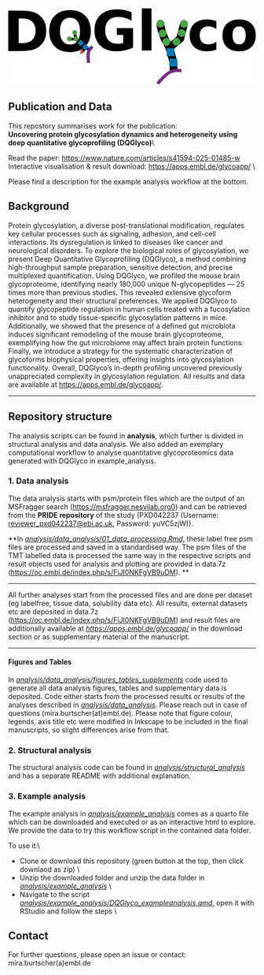 #



![Repository summarising all analysis related to the DQGlyco paper.](DQGlyco_logopng.png)

## Publication and Data

This repostory summarises work for the publication:\
**Uncovering protein glycosylation dynamics and heterogeneity using deep quantitative glycoprofiling (DQGlyco)**\

Read the paper: https://www.nature.com/articles/s41594-025-01485-w \
Interactive visualisation & result download: https://apps.embl.de/glycoapp/ \

Please find a description for the example analysis workflow at the bottom.

## Background

Protein glycosylation, a diverse post-translational modification, regulates key cellular processes such as signaling, adhesion, and cell-cell interactions. Its dysregulation is linked to diseases like cancer and neurological disorders. To explore the biological roles of glycosylation, we present Deep Quantitative Glycoprofiling (DQGlyco), a method combining high-throughput sample preparation, sensitive detection, and precise multiplexed quantification. Using DQGlyco, we profiled the mouse brain glycoproteome, identifying nearly 180,000 unique N-glycopeptides — 25 times more than previous studies. This revealed extensive glycoform heterogeneity and their structural preferences. We applied DQGlyco to quantify glycopeptide regulation in human cells treated with a fucosylation inhibitor and to study tissue-specific glycosylation patterns in mice. Additionally, we showed that the presence of a defined gut microbiota induces significant remodeling of the mouse brain glycoproteome, exemplifying how the gut microbiome may affect brain protein functions. Finally, we introduce a strategy for the systematic characterization of glycoforms biophysical properties, offering insights into glycosylation functionality. Overall, DQGlyco’s in-depth profiling uncovered previously unappreciated complexity in glycosylation regulation. All results and data are available at https://apps.embl.de/glycoapp/.

---

## Repository structure

The analysis scripts can be found in **analysis**, which further is divided in structural analysis and data analysis. We also added an exemplary computational workflow to analyse quantitative glycoproteomics data generated with DQGlyco in example_analysis.


### 1. Data analysis

The data analysis starts with psm/protein files which are the output of an MSFragger search (https://msfragger.nesvilab.org0) and can be retrieved from the **PRIDE repository** of the study (PXD042237 (Username: reviewer_pxd042237@ebi.ac.uk,  Password: yuVC5zjW)). 

**In [*analysis/data_analysis/01_data_processing.Rmd*](analysis/data_analysis/01_data_processing.Rmd), these label free psm files are processed and saved in a standardised way. The psm files of the TMT labelled data is processed the same way in the respective scripts and result objects used for analysis and plotting are provided in data.7z (https://oc.embl.de/index.php/s/FiJI0NKFgVB9uDM). ** 

---

All further analyses start from the processed files and are done per dataset (eg labelfree, tissue data, solubility data etc). All results, external datasets etc are deposited in data.7z (https://oc.embl.de/index.php/s/FiJI0NKFgVB9uDM) and result files are additionally available at *https://apps.embl.de/glycoapp/* in the download section or as supplementary material of the manuscript.

---


#### Figures and Tables

In [*analysis/data_analysis/figures_tables_supplements*](analysis/data_analysis/figures_tables_supplements) code used to generate all data analysis figures, tables and supplementary data is deposited. Code either starts from the processed results or results of the analyses described in [*analysis/data_analysis*](analysis/data_analysis). Please reach out in case of questions (mira.burtscher(at)embl.de). Please note that figure colour, legends, axis title etc were modified in Inkscape to be included in the final manuscripts, so slight differences arise from that.

### 2. Structural analysis

The structural analysis code can be found in [*analysis/structural_analysis*](analysis/structural_analysis) and has a separate README with additional explanation.

### 3. Example analysis

The example analysis in [*analysis/example_analysis*](analysis/example_analysis) comes as a quarto file which can be downloaded and executed or as an interactive html to explore. We provide the data to try this workflow script in the contained data folder.

To use it:\
- Clone or download this repository (green button at the top, then click downlaod as zip) \
- Unzip the downloaded folder and unzip the data folder in  [*analysis/example_analysis*](analysis/example_analysis) \
- Navigate to the script [*analysis/example_analysis/DQGlyco_exampleanalysis.qmd*](analysis/example_analysis/DQGlyco_exampleanalysis.qmd), open it with RStudio and follow the steps \

## Contact

For further questions, please open an issue or contact: mira.burtscher(a)embl.de


